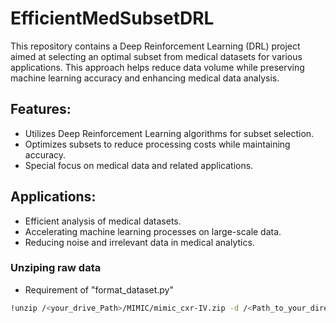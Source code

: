 # EfficientMedSubsetDRL

This repository contains a Deep Reinforcement Learning (DRL) project aimed at selecting an optimal subset from medical datasets for various applications. This approach helps reduce data volume while preserving machine learning accuracy and enhancing medical data analysis.

## Features:
- Utilizes Deep Reinforcement Learning algorithms for subset selection.
- Optimizes subsets to reduce processing costs while maintaining accuracy.
- Special focus on medical data and related applications.

## Applications:
- Efficient analysis of medical datasets.
- Accelerating machine learning processes on large-scale data.
- Reducing noise and irrelevant data in medical analytics.

### Unziping raw data
- Requirement of "format_dataset.py"
```bash
!unzip /<your_drive_Path>/MIMIC/mimic_cxr-IV.zip -d /<Path_to_your_directory>/train_images_folder
```


